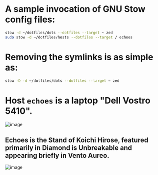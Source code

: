 # A sample invocation of GNU Stow config files:
```bash
stow -d ~/dotfiles/dots --dotfiles --target ~ zed
sudo stow -d ~/dotfiles/hosts --dotfiles --target / echoes
```

# Removing the symlinks is as simple as:
```bash
stow -D -d ~/dotfiles/dots --dotfiles --target ~ zed
```

# Host `echoes` is a laptop "Dell Vostro 5410".
![image](https://github.com/user-attachments/assets/2eeb9b7d-8470-4677-81c2-3e5fc32ca723)

## Echoes is the Stand of Koichi Hirose, featured primarily in Diamond is Unbreakable and appearing briefly in Vento Aureo. 
![image](https://github.com/user-attachments/assets/debedb99-b846-44cf-b237-5bb3634b99ba)

